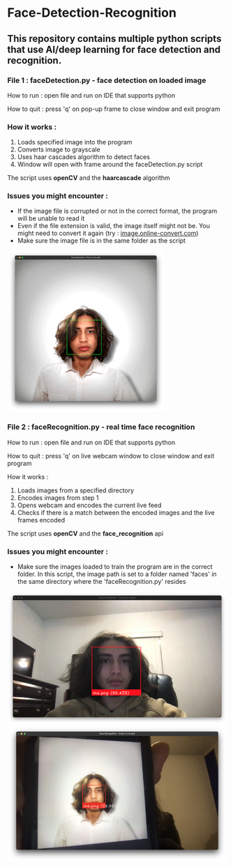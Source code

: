 # Face-Detection-Recognition
## This repository contains multiple python scripts that use AI/deep learning for face detection and recognition.

### File 1 : faceDetection.py - face detection on loaded image
How to run : open file and run on IDE that supports python

How to quit : press 'q' on pop-up frame to close window and exit program

### How it works : 
1. Loads specified image into the program
2. Converts image to grayscale  
3. Uses haar cascades algorithm to detect faces
4. Window will open with frame around the faceDetection.py script

The script uses **openCV** and the **haarcascade** algorithm

### Issues you might encounter : 
- If the image file is corrupted or not in the correct format, the program will be unable to read it
- Even if the file extension is valid, the image itself might not be. You might need to convert it again (try : [image.online-convert.com](https://image.online-convert.com))
- Make sure the image file is in the same folder as the script

![image 1](res1.png)




### File 2 : faceRecognition.py - real time face recognition
How to run : open file and run on IDE that supports python

How to quit : press 'q' on live webcam window to close window and exit program

How it works : 
1. Loads images from a specified directory
2. Encodes images from step 1
3. Opens webcam and encodes the current live feed
4. Checks if there is a match between the encoded images and the live frames encoded

The script uses **openCV** and the **face_recognition** api 
### Issues you might encounter : 
- Make sure the images loaded to train the program are in the correct folder. In this script, the image path is set to a folder named 'faces' in the same directory where the 'faceRecognition.py' resides

![image 1](res2.png)
![image 1](res3.png)
